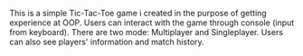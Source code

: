 This is a simple Tic-Tac-Toe game i created in the purpose of getting experience at OOP.
Users can interact with the game through console (input from keyboard).
There are two mode: Multiplayer and Singleplayer.
Users can also see players' information and match history.
